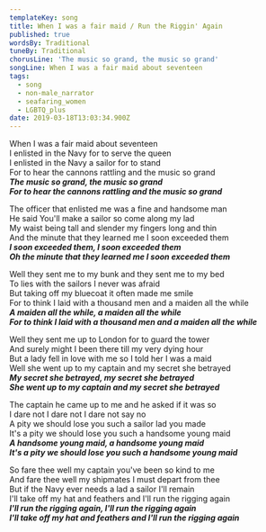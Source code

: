 ```yaml
---
templateKey: song
title: When I was a fair maid / Run the Riggin' Again
published: true
wordsBy: Traditional
tuneBy: Traditional
chorusLine: 'The music so grand, the music so grand'
songLine: When I was a fair maid about seventeen
tags:
  - song
  - non-male_narrator
  - seafaring_women
  - LGBTQ_plus
date: 2019-03-18T13:03:34.900Z
---
```

When I was a fair maid about seventeen\
I enlisted in the Navy for to serve the queen\
I enlisted in the Navy a sailor for to stand\
For to hear the cannons rattling and the music so grand\
***The music so grand, the music so grand***\
***For to hear the cannons rattling and the music so grand***

The officer that enlisted me was a fine and handsome man\
He said You'll make a sailor so come along my lad\
My waist being tall and slender my fingers long and thin\
And the minute that they learned me I soon exceeded them\
***I soon exceeded them, I soon exceeded them***\
***Oh the minute that they learned me I soon exceeded them***

Well they sent me to my bunk and they sent me to my bed\
To lies with the sailors I never was afraid\
But taking off my bluecoat it often made me smile\
For to think I laid with a thousand men and a maiden all the while\
***A maiden all the while, a maiden all the while***\
***For to think I laid with a thousand men and a maiden all the while***

Well they sent me up to London for to guard the tower\
And surely might I been there till my very dying hour\
But a lady fell in love with me so I told her I was a maid\
Well she went up to my captain and my secret she betrayed\
***My secret she betrayed, my secret she betrayed***\
***She went up to my captain and my secret she betrayed***

The captain he came up to me and he asked if it was so\
I dare not I dare not I dare not say no\
A pity we should lose you such a sailor lad you made\
It's a pity we should lose you such a handsome young maid\
***A handsome young maid, a handsome young maid***\
***It's a pity we should lose you such a handsome young maid***

So fare thee well my captain you've been so kind to me\
And fare thee well my shipmates I must depart from thee\
But if the Navy ever needs a lad a sailor I'll remain\
I'll take off my hat and feathers and I'll run the rigging again\
***I'll run the rigging again, I'll run the rigging again***\
***I'll take off my hat and feathers and I'll run the rigging again***
